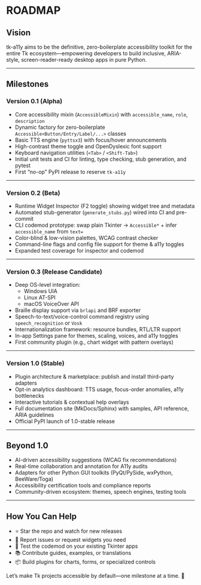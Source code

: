 # ROADMAP

## Vision

tk-a11y aims to be the definitive, zero-boilerplate accessibility toolkit for the entire Tk ecosystem—empowering developers to build inclusive, ARIA-style, screen-reader-ready desktop apps in pure Python.

---

## Milestones

### Version 0.1 (Alpha)

- Core accessibility mixin (`AccessibleMixin`) with `accessible_name`, `role`, `description`  
- Dynamic factory for zero-boilerplate `Accessible<Button/Entry/Label/...>` classes  
- Basic TTS engine (`pyttsx3`) with focus/hover announcements  
- High-contrast theme toggle and OpenDyslexic font support  
- Keyboard navigation utilities (`<Tab>` / `<Shift-Tab>`)  
- Initial unit tests and CI for linting, type checking, stub generation, and pytest  
- First “no-op” PyPI release to reserve `tk-a11y`

---

### Version 0.2 (Beta)

- Runtime Widget Inspector (F2 toggle) showing widget tree and metadata  
- Automated stub-generator (`generate_stubs.py`) wired into CI and pre-commit  
- CLI codemod prototype: swap plain Tkinter → `Accessible*` + infer `accessible_name` from `text=`  
- Color-blind & low-vision palettes, WCAG contrast checker  
- Command-line flags and config file support for theme & a11y toggles  
- Expanded test coverage for inspector and codemod

---

### Version 0.3 (Release Candidate)

- Deep OS-level integration:
  - Windows UIA
  - Linux AT-SPI
  - macOS VoiceOver API  
- Braille display support via `brlapi` and BRF exporter  
- Speech-to-text/voice-control command registry using `speech_recognition` or `Vosk`  
- Internationalization framework: resource bundles, RTL/LTR support  
- In-app Settings pane for themes, scaling, voices, and a11y toggles  
- First community plugin (e.g., chart widget with pattern overlays)

---

### Version 1.0 (Stable)

- Plugin architecture & marketplace: publish and install third-party adapters  
- Opt-in analytics dashboard: TTS usage, focus-order anomalies, a11y bottlenecks  
- Interactive tutorials & contextual help overlays  
- Full documentation site (MkDocs/Sphinx) with samples, API reference, ARIA guidelines  
- Official PyPI launch of 1.0-stable release

---

## Beyond 1.0

- AI-driven accessibility suggestions (WCAG fix recommendations)  
- Real-time collaboration and annotation for A11y audits  
- Adapters for other Python GUI toolkits (PyQt/PySide, wxPython, BeeWare/Toga)  
- Accessibility certification tools and compliance reports  
- Community-driven ecosystem: themes, speech engines, testing tools  

---

## How You Can Help

- ⭐ Star the repo and watch for new releases  
- 🐛 Report issues or request widgets you need  
- 🤖 Test the codemod on your existing Tkinter apps  
- 📚 Contribute guides, examples, or translations  
- 📦 Build plugins for charts, forms, or specialized controls  

Let’s make Tk projects accessible by default—one milestone at a time. 🚀